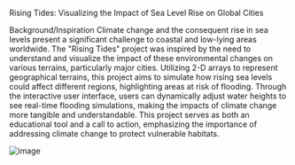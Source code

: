 Rising Tides: Visualizing the Impact of Sea Level Rise on Global Cities

Background/Inspiration
Climate change and the consequent rise in sea levels present a significant challenge to coastal and low-lying areas worldwide. The "Rising Tides" project was inspired by the need to understand and visualize the impact of these environmental changes on various terrains, particularly major cities. Utilizing 2-D arrays to represent geographical terrains, this project aims to simulate how rising sea levels could affect different regions, highlighting areas at risk of flooding. Through the interactive user interface, users can dynamically adjust water heights to see real-time flooding simulations, making the impacts of climate change more tangible and understandable. This project serves as both an educational tool and a call to action, emphasizing the importance of addressing climate change to protect vulnerable habitats.

![image](https://github.com/ansh5rana/Projects/assets/62038994/c742719a-1d64-4d15-a665-9a576ce28896)
